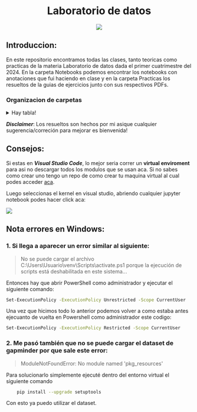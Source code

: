 <h1 align="Center"> Laboratorio de datos </h1>
<p align="center">
<image src="./_src/images/labo_de_datos.jpg" > 
</p>

## **Introduccion:**

En este repositorio encontramos todas las clases, tanto teoricas como practicas de la materia Laboratorio de datos dada el primer cuatrimestre del 2024. En la carpeta Notebooks podemos encontrar los notebooks con anotaciones que fui haciendo en clase y en la carpeta Practicas los resueltos de la guias de ejercicios junto con sus respectivos PDFs. 
### **Organizacion de carpetas**
<details>
<summary> Hay tabla! </summary>

| Clase  | Notebook-Practica | Ejercicios | Resuelto |  
| -----  | ----------------- | ---------- | -------- |
| [_Clase 1: Programa e informacion general_](./Clases/clase1-slides.pdf) | [Notebook 1: Numpy, pandas](./Notebooks/clase1-laboDatos-numpy.ipynb) | [Guia practica 1](./Practicas/PDFs/practica1-ldd-1c2024.pdf) | None |  
| [_Clase 2: Estadistica Descriptiva_](./Clases/clase02-estadisticaDescriptiva-slides.pdf) | [Notebook 2: Pandas](./Notebooks/clase2-ldd-estadisticaDescriptiva.ipynb) | [Guia Practica 2](./Practicas/PDFs/practica2-ldd-1c2024.pdf) | None |
| [_Clase 3: Git_](./Clases/clase03-git.pdf) | None | Simulacion de Clonacion y fork con compañeros en clase | None |
| [_Clase 4 y 5: Visualizacion_](./Clases/clase04-visualizacion-slides.pdf) | [Notebook 4 y 5](./Notebooks/clase4-ldd-visualizacion.ipynb) | [Guia Practica 3](./Practicas/PDFs/practica3-ldd-1c2024.pdf) | [Resuelto Guia 3](./Practicas/practica3.ipynb) |
| [_Clase 6: Regresión Lineal_](./Clases/clase06-regresionLineal-slides.pdf) | [Notebook 6](./Notebooks/clase6-ldd-regresionlineal.ipynb) | [Guia practica 4](./Practicas/practica4.ipynb) | [Resuelto Guia 4](./Practicas/practica4.ipynb) | 
| [_Clase 7: Cuadrados Minimos_](./Clases/clase07-cuadradosMinimos-slides.pdf) | [Notebook 7](./Notebooks/clase7-ldd-cuadradosminimos.ipynb) | Igual que arriba | Igual que arriba |
| [_Clase 8: Modelo Lineal Multivariado_](./Clases/clase08%20-%20Modelo%20Lineal%20Multivariado.pdf) | None | [Guia Practica 5](./Practicas/PDFs/practica5-ldd-1c2024.pdf) | [Resuelto Guia 5](./Practicas/practica5.ipynb) |
| [_Clase 9: Entrenamiento_](./Clases/clase09-entrenamiento-slides.pdf) | [Notebook 9](./Notebooks/Clase9-Multivariado-Clase.ipynb) | Igual que arriba | Igual que arriba |
| [_Clase 10: Validacion Cruzada_](./Clases/clase10-validacion-slides.pdf) | [Notebook 10](./Notebooks/clase10-ldd-validacionCruzada.ipynb) | = | = |
| [_Clase 11: Ridge Regression_](./Clases/clase11-ridge-slides.pdf) | [Notebook 11](./Notebooks/Clase11-ridgeRegression.ipynb) | = | = |
| _Clase 12: Modelado y Selección de Hiperparámetros_ | [Notebook 12](./Notebooks/Clase%2012-Modelado%20y%20Selección%20de%20Hiperparámetros.ipynb) | [Practica 6: Operaciones con DataFrames y transformaciones de datos](./Practicas/PDFs/practica6-ldd-1c2024.pdf) | El resuelto se deja como ejercicio al lector. | 
| _Clase 13: Operaciones en DataFrames_ | [Notebook 13](./Notebooks/clase13-ldd-operaciones.ipynb) | Ademas de la guia 6, hubo un [desafio sorpresa](./Notebooks/clase13-ldd-desafioSorpresa.ipynb) | El resuelto del desafio esta en el mismo notebook | 
| _Clase 14: Preprocesamiento_ | [Notebook 14](./Notebooks/clase14-ldd-preprocesamiento.ipynb) | [Practica 7](./Practicas/PDFs/practica7-ldd-1c2024-clustering.pdf) | [Resuelto Guia 7](./Practicas/practica7.ipynb) |
| [_Clase 15: Clustering_](./Clases/clase15-clustering-slides.pdf) | [Notebook 15](./Notebooks/clase15-ldd-clusteringkmeans-clase.ipynb) | = | = |
| [_Clase 16: DBSCAN_](./Clases/clase16-dbscan-slides.pdf) | [Notebook 16](./Notebooks/clase16-ldd-dbscan-clase.ipynb) | Practica 7 Ejercicio 5 | = |
| [_Clsae 17: KNN_](./Clases/clase17-clasificacion-slides.pdf) | [Notebook 17](./Notebooks/Clase17-KNN-clase.ipynb) | = | = |
| [_Clase 18: PCA](./Clases/clase18-PCA-slides.pdf) | [Notebook 18](./Notebooks/clase18-pca-pasoapaso-clase.ipynb) | [Practica 8](./Practicas/PDFs/practica8-ldd-1c2024-componentes_principales.pdf) | [Resuelto Guia 8](./Practicas/practica8.ipynb) | 
| _Clase 19: Aplicaciones de PCA_ | [Notebook 19](./Notebooks/clase19-pca-irl.ipynb) | = | = | 
| [_Clase 20: Descenso del Gradiente_](./Clases/clase20-gradiente-slides.pdf) | [Notebook 20](./Notebooks/clase20-descensoporgradiente.ipynb) usada con [tf_regressor.py](./Notebooks/tf_regressor.py) | [Practica 9](./Practicas/PDFs/practica9-ldd-1c2024.pdf) | [Resuelto Guia 9]() |
| [_Clase 21: Redes Neuronales_](./Clases/clase21-RedesNeuronales.pdf) | [Notebook 21](./Notebooks/clase21-redesneuronales.ipynb) | = | = |

</details>

***Disclaimer***: Los resueltos son hechos por mi asique cualquier sugerencia/correción para mejorar es bienvenida!
## Consejos:

Si estas en ***Visual Studio Code***, lo mejor seria correr un **virtual enviroment** para asi no descargar todos los modulos que se usan aca. Si no sabes como crear uno tengo un repo de como crear tu maquina virtual al cual podes acceder [aca](https://github.com/Gabrielnm7/How-to-create-a-virtual-enviroment). 

Luego seleccionas el kernel en visual studio, abriendo cualquier jupyter notebook podes hacer click aca:

<image src="./_src/images/select_kernel.png">
 
 ## Nota errores en Windows:

### 1. Si llega a aparecer un error similar al siguiente:
> No se puede cargar el archivo C:\Users\Usuario\venv\Scripts\activate.ps1 porque la ejecución de scripts está deshabilitada en este sistema...

Entonces hay que abrir PowerShell como administrador y ejecutar el siguiente comando:
```bash
Set-ExecutionPolicy -ExecutionPolicy Unrestricted -Scope CurrentUser
```
Una vez que hicimos todo lo anterior podemos volver a como estaba antes ejecuanto de vuelta en Powershell como administrador este codigo:
```bash
Set-ExecutionPolicy -ExecutionPolicy Restricted -Scope CurrentUser
```
### 2. Me pasó también que no se puede cargar el dataset de gapminder por que sale este error:
> ModuleNotFoundError: No module named 'pkg_resources'

Para solucionarlo simplemente ejecuté dentro del entorno virtual el siguiente comando
```bash
    pip install --upgrade setuptools
```
Con esto ya puedo utilizar el dataset. 